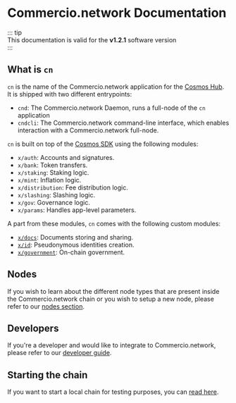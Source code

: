 # Commercio.network Documentation

::: tip  
This documentation is valid for the **v1.2.1** software version  
:::

## What is `cn`
`cn` is the name of the Commercio.network application for the [Cosmos Hub](https://hub.cosmos.network/). It is shipped
with two different entrypoints: 

* `cnd`: The Commercio.network Daemon, runs a full-node of the `cn` application
* `cndcli`: The Commercio.network command-line interface, which enables interaction with a Commercio.network full-node.

`cn` is built on top of the [Cosmos SDK](https://github.com/cosmos/cosmos-sdk) using the following modules:

* `x/auth`: Accounts and signatures.
* `x/bank`: Token transfers.
* `x/staking`: Staking logic.
* `x/mint`: Inflation logic.
* `x/distribution`: Fee distribution logic.
* `x/slashing`: Slashing logic.
* `x/gov`: Governance logic.
* `x/params`: Handles app-level parameters.

A part from these modules, `cn` comes with the following custom modules: 

* [`x/docs`](x/docs/README.md): Documents storing and sharing. 
* [`x/id`](x/id/README.md): Pseudonymous identities creation.
* [`x/government`](x/government/README.md): On-chain government. 

## Nodes
If you wish to learn about the different node types that are present inside the Commercio.network chain or you 
wish to setup a new node, please refer to our [nodes section](nodes/README.md).  

## Developers
If you're a developer and would like to integrate to Commercio.network, please refer to our 
[developer guide](developers/README.md). 

## Starting the chain
If you want to start a local chain for testing purposes, you can [read here](chain-start/README.md).